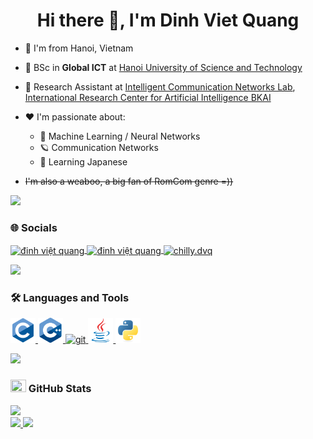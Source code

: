 
<h1 align="center">Hi there 👋, I'm Dinh Viet Quang</h1>


- 👀 I'm from Hanoi, Vietnam

- 🔭 BSc in **Global ICT** at [Hanoi University of Science and Technology](https://www.facebook.com/dhbkhanoi/)

- 🔭 Research Assistant at [Intelligent Communication Networks Lab](https://bkai.ai/research/intelligent-communication-networks/), [International Research Center for Artificial Intelligence BKAI](https://bkai.ai)

- ❤️ I'm passionate about:
    + 🔐 Machine Learning / Neural Networks
    + 🪐 Communication Networks
    + 🌱 Learning Japanese

- <s>I'm also a weaboo, a big fan of RomCom genre =))</s>

<img src="https://user-images.githubusercontent.com/73097560/115834477-dbab4500-a447-11eb-908a-139a6edaec5c.gif">
<h3 align="left">🌐 Socials</h3>
<p align="left">
    <a href="https://linkedin.com/in/việt-quang-đinh-886886242" target="blank">
        <img align="center" src="https://raw.githubusercontent.com/rahuldkjain/github-profile-readme-generator/master/src/images/icons/Social/linked-in-alt.svg" alt="đinh việt quang" height="30" width="40" />
    </a>
    <a href="https://fb.com/helloitsurdvq" target="blank">
        <img align="center" src="https://raw.githubusercontent.com/rahuldkjain/github-profile-readme-generator/master/src/images/icons/Social/facebook.svg" alt="đinh việt quang" height="30" width="40" />
    </a>
    <a href="https://instagram.com/chilly.dvq" target="blank">
        <img align="center" src="https://raw.githubusercontent.com/rahuldkjain/github-profile-readme-generator/master/src/images/icons/Social/instagram.svg" alt="chilly.dvq" height="30" width="40" />
    </a>
</p>

<img src="https://user-images.githubusercontent.com/73097560/115834477-dbab4500-a447-11eb-908a-139a6edaec5c.gif">
<h3 align="left">🛠 Languages and Tools</h3>

<p align="left"> 
    <a href="https://www.cprogramming.com/" target="_blank" rel="noreferrer"> 
        <img src="https://raw.githubusercontent.com/devicons/devicon/master/icons/c/c-original.svg" alt="c" width="40" height="40"/> 
    </a> 
    <a href="https://www.w3schools.com/cpp/" target="_blank" rel="noreferrer"> 
        <img src="https://raw.githubusercontent.com/devicons/devicon/master/icons/cplusplus/cplusplus-original.svg" alt="cplusplus" width="40" height="40"/> 
    </a> 
    <a href="https://git-scm.com/" target="_blank" rel="noreferrer"> 
        <img src="https://www.vectorlogo.zone/logos/git-scm/git-scm-icon.svg" alt="git" width="40" height="40"/> 
    </a> 
    <a href="https://www.java.com" target="_blank" rel="noreferrer"> 
        <img src="https://raw.githubusercontent.com/devicons/devicon/master/icons/java/java-original.svg" alt="java" width="40" height="40"/> 
    </a> 
    <a href="https://www.python.org" target="_blank" rel="noreferrer"> 
        <img src="https://raw.githubusercontent.com/devicons/devicon/master/icons/python/python-original.svg" alt="python" width="40" height="40"/> 
    </a> 
</p>

<img src="https://user-images.githubusercontent.com/73097560/115834477-dbab4500-a447-11eb-908a-139a6edaec5c.gif">

### <img src="https://media.giphy.com/media/cj87CxfRtrUifF3Ryk/giphy.gif" width="25px" height="20px"> GitHub Stats

<!-- <span>[<img src="https://github-readme-stats.vercel.app/api?username=helloitsurdvq&show_icons=true&theme=dracula" height="175">](https://github-readme-stats.vercel.app/api?username=helloitsurdvq)</span>
<span>[<img src="https://github-readme-stats.vercel.app/api/top-langs/?username=helloitsurdvq&layout=compact&theme=dracula" height="175">](https://github-readme-stats.vercel.app/api/top-langs/?username=helloitsurdvq)</span> -->
<!--<a href="https://github-readme-stats.vercel.app/api?username=helloitsurdvq">
    <img src="https://github-readme-stats.vercel.app/api?username=helloitsurdvq&theme=dracula"/>
</a>-->
<a href="http://github-readme-streak-stats.herokuapp.com?user=helloitsurdvq">
<img width="490" src="http://github-readme-streak-stats.herokuapp.com?user=helloitsurdvq&bg_color=30,e96443,904e95&title_color=fff&text_color=fff&theme=radical&background=000004">
<br>
<a href="https://github-profile-summary-cards.vercel.app/api/cards/repos-per-language?username=helloitsurdvq">
    <img src="https://github-profile-summary-cards.vercel.app/api/cards/repos-per-language?username=helloitsurdvq&theme=dracula"/>
</a>
<a href="https://github-profile-summary-cards.vercel.app/api/cards/most-commit-language?username=helloitsurdvq&">
    <img src="https://github-profile-summary-cards.vercel.app/api/cards/most-commit-language?username=helloitsurdvq&theme=dracula"/>
</a>
<!-- <br> -->
<!--<a href="https://github-readme-stats.vercel.app/api/top-langs/?username=helloitsurdvq&theme=dracula">
          <img src="https://github-readme-stats.vercel.app/api/top-langs/?username=helloitsurdvq&theme=dracula"/>
</a>-->
